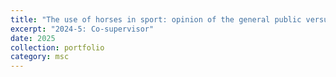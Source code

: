 ```yaml
---
title: "The use of horses in sport: opinion of the general public versus equestrians in the context of the Olympics"
excerpt: "2024-5: Co-supervisor"
date: 2025
collection: portfolio
category: msc
---
```

 
